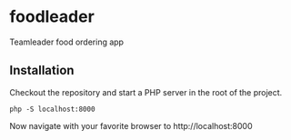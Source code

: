 # foodleader
Teamleader food ordering app

## Installation
Checkout the repository and start a PHP server in the root of the project. 

```
php -S localhost:8000
```

Now navigate with your favorite browser to http://localhost:8000
